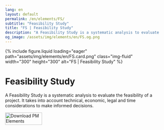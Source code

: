 ```yaml
---
lang: en
layout: default
permalink: /en/elements/FS/
subtitle: "Feasibility Study"
title: "FS | Feasibility Study"
description: "A Feasibility Study is a systematic analysis to evaluate the feasibility of a project. It takes into account technical, economic, legal and time considerations to make informed decisions."
og_image: /assets/img/elements/en/FS.og.png
---
```


{% include figure.liquid loading="eager" path="assets/img/elements/en/FS.card.png" class="img-fluid" width="300" height="300" alt="FS | Feasibility Study" %}

# Feasibility Study

A Feasibility Study is a systematic analysis to evaluate the feasibility of a project. It takes into account technical, economic, legal and time considerations to make informed decisions.

<a href="https://apps.apple.com/app/apple-store/id6738084498?pt=127441684&ct=website&mt=8">
  <img src="{{ "assets/img/en/appstore.png" | relative_url }}" width="120" height="40" alt="Download PM Elements">
</a>

